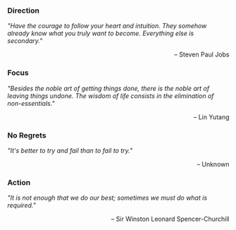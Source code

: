 ### Direction
*"Have the courage to follow your heart and intuition. They somehow already know what you truly want to become. Everything else is secondary."* <br>
<div style="text-align: right">– Steven Paul Jobs</div>

### Focus
*"Besides the noble art of getting things done, there is the noble art of leaving things undone. The wisdom of life consists in the elimination of non-essentials."* <br>
<div style="text-align: right">– Lin Yutang</div>

### No Regrets
*"It's better to try and fail than to fail to try."* <br>
<div style="text-align: right">– Unknown</div>

### Action
*"It is not enough that we do our best; sometimes we must do what is required."* <br>
<div style="text-align: right">– Sir Winston Leonard Spencer-Churchill</div>

<!--
Things I could add:
- Kaggle
- X
- LinkedIn
- Stackoverflow
- Leetcode
-->
